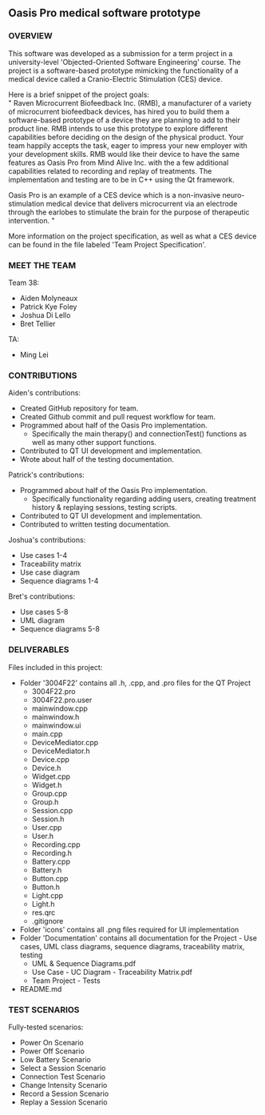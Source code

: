 ## Oasis Pro medical software prototype
### OVERVIEW
This software was developed as a submission for a term project in a university-level 'Objected-Oriented Software Engineering' course. The project is a software-based prototype mimicking the functionality of a medical device called a Cranio-Electric Stimulation (CES) device.

Here is a brief snippet of the project goals:\
" Raven Microcurrent Biofeedback Inc. (RMB), a manufacturer of a variety of microcurrent
biofeedback devices, has hired you to build them a software-based prototype of a device they
are planning to add to their product line. RMB intends to use this prototype to explore different
capabilities before deciding on the design of the physical product. Your team happily accepts
the task, eager to impress your new employer with your development skills. RMB would like
their device to have the same features as Oasis Pro from Mind Alive Inc. with the a few
additional capabilities related to recording and replay of treatments. The implementation and
testing are to be in C++ using the Qt framework.

Oasis Pro is an example of a CES device which is a non-invasive neuro-stimulation medical
device that delivers microcurrent via an electrode through the earlobes to stimulate the brain for
the purpose of therapeutic intervention. "

More information on the project specification, as well as what a CES device can be found in the file labeled 'Team Project Specification'. 

### MEET THE TEAM
Team 38:
- Aiden Molyneaux
- Patrick Kye Foley
- Joshua Di Lello
- Bret Tellier

TA:
- Ming Lei

### CONTRIBUTIONS
Aiden's contributions:
- Created GitHub repository for team.
- Created Github commit and pull request workflow for team.
- Programmed about half of the Oasis Pro implementation.
  - Specifically the main therapy() and connectionTest() functions as well as many other support functions.
- Contributed to QT UI development and implementation.
- Wrote about half of the testing documentation.

Patrick's contributions:
- Programmed about half of the Oasis Pro implementation.
  - Specifically functionality regarding adding users, creating treatment history & replaying sessions, testing scripts.
- Contributed to QT UI development and implementation.
- Contributed to written testing documentation.

Joshua's contributions:
- Use cases 1-4
- Traceability matrix
- Use case diagram
- Sequence diagrams 1-4

Bret's contributions:
- Use cases 5-8
- UML diagram
- Sequence diagrams 5-8

### DELIVERABLES
Files included in this project:
- Folder '3004F22' contains all .h, .cpp, and .pro files for the QT Project
  - 3004F22.pro
  - 3004F22.pro.user
  - mainwindow.cpp
  - mainwindow.h
  - mainwindow.ui
  - main.cpp
  - DeviceMediator.cpp
  - DeviceMediator.h
  - Device.cpp
  - Device.h
  - Widget.cpp
  - Widget.h
  - Group.cpp
  - Group.h
  - Session.cpp
  - Session.h
  - User.cpp
  - User.h
  - Recording.cpp
  - Recording.h
  - Battery.cpp
  - Battery.h
  - Button.cpp
  - Button.h
  - Light.cpp
  - Light.h
  - res.qrc
  - .gitignore
- Folder 'icons' contains all .png files required for UI implementation
- Folder 'Documentation' contains all documentation for the Project - Use cases, UML class diagrams, sequence diagrams, traceability matrix, testing
  - UML & Sequence Diagrams.pdf
  - Use Case - UC Diagram - Traceability Matrix.pdf
  - Team Project - Tests
- README.md
 
### TEST SCENARIOS
Fully-tested scenarios:
- Power On Scenario
- Power Off Scenario
- Low Battery Scenario
- Select a Session Scenario
- Connection Test Scenario
- Change Intensity Scenario
- Record a Session Scenario
- Replay a Session Scenario
